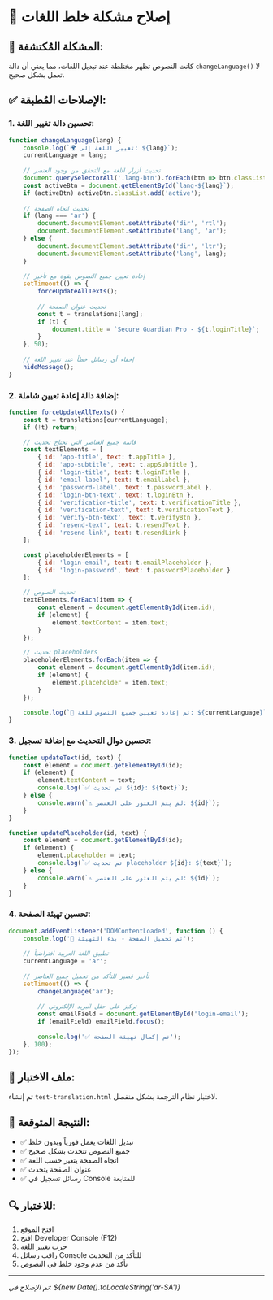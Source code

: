 # 🔧 إصلاح مشكلة خلط اللغات

## 🚨 **المشكلة المُكتشفة:**
كانت النصوص تظهر مختلطة عند تبديل اللغات، مما يعني أن دالة `changeLanguage()` لا تعمل بشكل صحيح.

## ✅ **الإصلاحات المُطبقة:**

### 1. **تحسين دالة تغيير اللغة:**
```javascript
function changeLanguage(lang) {
    console.log(`🌍 تغيير اللغة إلى: ${lang}`);
    currentLanguage = lang;
    
    // تحديث أزرار اللغة مع التحقق من وجود العنصر
    document.querySelectorAll('.lang-btn').forEach(btn => btn.classList.remove('active'));
    const activeBtn = document.getElementById(`lang-${lang}`);
    if (activeBtn) activeBtn.classList.add('active');
    
    // تحديث اتجاه الصفحة
    if (lang === 'ar') {
        document.documentElement.setAttribute('dir', 'rtl');
        document.documentElement.setAttribute('lang', 'ar');
    } else {
        document.documentElement.setAttribute('dir', 'ltr');
        document.documentElement.setAttribute('lang', lang);
    }
    
    // إعادة تعيين جميع النصوص بقوة مع تأخير
    setTimeout(() => {
        forceUpdateAllTexts();
        
        // تحديث عنوان الصفحة
        const t = translations[lang];
        if (t) {
            document.title = `Secure Guardian Pro - ${t.loginTitle}`;
        }
    }, 50);
    
    // إخفاء أي رسائل خطأ عند تغيير اللغة
    hideMessage();
}
```

### 2. **إضافة دالة إعادة تعيين شاملة:**
```javascript
function forceUpdateAllTexts() {
    const t = translations[currentLanguage];
    if (!t) return;

    // قائمة جميع العناصر التي تحتاج تحديث
    const textElements = [
        { id: 'app-title', text: t.appTitle },
        { id: 'app-subtitle', text: t.appSubtitle },
        { id: 'login-title', text: t.loginTitle },
        { id: 'email-label', text: t.emailLabel },
        { id: 'password-label', text: t.passwordLabel },
        { id: 'login-btn-text', text: t.loginBtn },
        { id: 'verification-title', text: t.verificationTitle },
        { id: 'verification-text', text: t.verificationText },
        { id: 'verify-btn-text', text: t.verifyBtn },
        { id: 'resend-text', text: t.resendText },
        { id: 'resend-link', text: t.resendLink }
    ];

    const placeholderElements = [
        { id: 'login-email', text: t.emailPlaceholder },
        { id: 'login-password', text: t.passwordPlaceholder }
    ];

    // تحديث النصوص
    textElements.forEach(item => {
        const element = document.getElementById(item.id);
        if (element) {
            element.textContent = item.text;
        }
    });

    // تحديث placeholders
    placeholderElements.forEach(item => {
        const element = document.getElementById(item.id);
        if (element) {
            element.placeholder = item.text;
        }
    });

    console.log(`🔄 تم إعادة تعيين جميع النصوص للغة: ${currentLanguage}`);
}
```

### 3. **تحسين دوال التحديث مع إضافة تسجيل:**
```javascript
function updateText(id, text) {
    const element = document.getElementById(id);
    if (element) {
        element.textContent = text;
        console.log(`✅ تم تحديث ${id}: ${text}`);
    } else {
        console.warn(`⚠️ لم يتم العثور على العنصر: ${id}`);
    }
}

function updatePlaceholder(id, text) {
    const element = document.getElementById(id);
    if (element) {
        element.placeholder = text;
        console.log(`✅ تم تحديث placeholder ${id}: ${text}`);
    } else {
        console.warn(`⚠️ لم يتم العثور على العنصر: ${id}`);
    }
}
```

### 4. **تحسين تهيئة الصفحة:**
```javascript
document.addEventListener('DOMContentLoaded', function () {
    console.log('🚀 تم تحميل الصفحة - بدء التهيئة');
    
    // تطبيق اللغة العربية افتراضياً
    currentLanguage = 'ar';
    
    // تأخير قصير للتأكد من تحميل جميع العناصر
    setTimeout(() => {
        changeLanguage('ar');
        
        // تركيز على حقل البريد الإلكتروني
        const emailField = document.getElementById('login-email');
        if (emailField) emailField.focus();
        
        console.log('✅ تم إكمال تهيئة الصفحة');
    }, 100);
});
```

## 🧪 **ملف الاختبار:**
تم إنشاء `test-translation.html` لاختبار نظام الترجمة بشكل منفصل.

## 🎯 **النتيجة المتوقعة:**
- ✅ تبديل اللغات يعمل فورياً وبدون خلط
- ✅ جميع النصوص تتحدث بشكل صحيح
- ✅ اتجاه الصفحة يتغير حسب اللغة
- ✅ عنوان الصفحة يتحدث
- ✅ رسائل تسجيل في Console للمتابعة

## 🔍 **للاختبار:**
1. افتح الموقع
2. افتح Developer Console (F12)
3. جرب تغيير اللغة
4. راقب رسائل Console للتأكد من التحديث
5. تأكد من عدم وجود خلط في النصوص

---
*تم الإصلاح في: ${new Date().toLocaleString('ar-SA')}*